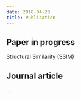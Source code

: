 ```yaml
---
date: 2018-04-28
title: Publication
---
```


## Paper in progress

Structural Similarity (SSIM)

## Journal article

...